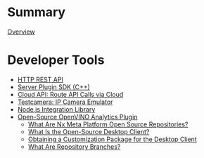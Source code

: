 # Summary

[Overview](./overview.md)

# Developer Tools

- [HTTP REST API](./Developer%20Tools/HTTP_REST_API.md)
- [Server Plugin SDK (C++)](./Developer%20Tools//server_plugin_sdk.md)
- [Cloud API: Route API Calls via Cloud](./Developer%20Tools/cloud_api.md)
- [Testcamera: IP Camera Emulator](./Developer%20Tools/testcamera_ip_camera_emulator.md)
- [Node.js Integration Library](./Developer%20Tools/node_js_integration_library.md)
- [Open-Source OpenVINO Analytics Plugin]()
    - [What Are Nx Meta Platform Open Source Repositories?]()
    - [What Is the Open-Source Desktop Client?]()
    - [Obtaining a Customization Package for the Desktop Client]()
    - [What Are Repository Branches?]()
